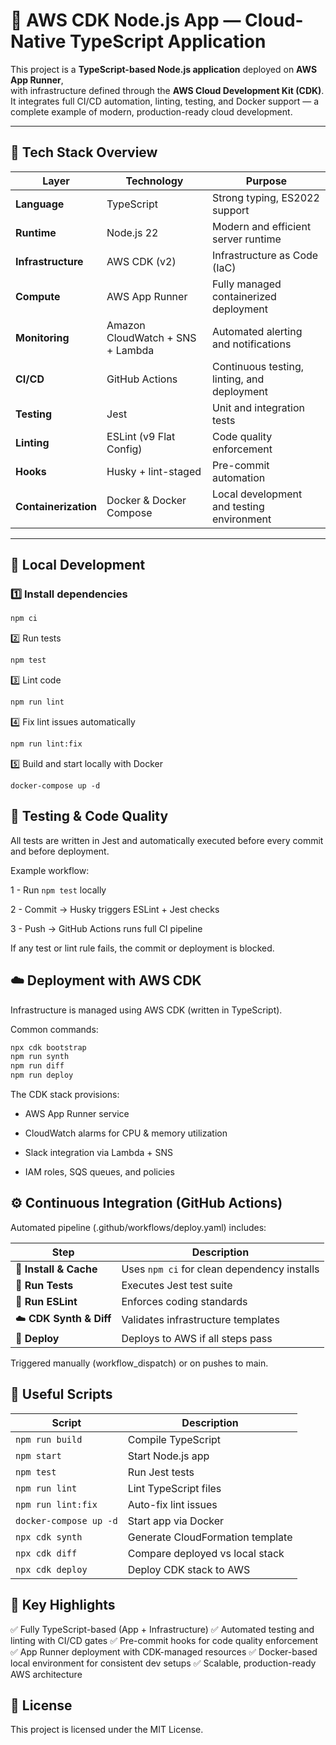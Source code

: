 # 🧩 AWS CDK Node.js App — Cloud-Native TypeScript Application

This project is a **TypeScript-based Node.js application** deployed on **AWS App Runner**,  
with infrastructure defined through the **AWS Cloud Development Kit (CDK)**.  
It integrates full CI/CD automation, linting, testing, and Docker support — a complete example of modern, production-ready cloud development.

---

## 🚀 Tech Stack Overview

| Layer                | Technology                       | Purpose                                     |
| -------------------- | -------------------------------- | ------------------------------------------- |
| **Language**         | TypeScript                       | Strong typing, ES2022 support               |
| **Runtime**          | Node.js 22                       | Modern and efficient server runtime         |
| **Infrastructure**   | AWS CDK (v2)                     | Infrastructure as Code (IaC)                |
| **Compute**          | AWS App Runner                   | Fully managed containerized deployment      |
| **Monitoring**       | Amazon CloudWatch + SNS + Lambda | Automated alerting and notifications        |
| **CI/CD**            | GitHub Actions                   | Continuous testing, linting, and deployment |
| **Testing**          | Jest                             | Unit and integration tests                  |
| **Linting**          | ESLint (v9 Flat Config)          | Code quality enforcement                    |
| **Hooks**            | Husky + lint-staged              | Pre-commit automation                       |
| **Containerization** | Docker & Docker Compose          | Local development and testing environment   |

---

## 🧰 Local Development

### 1️⃣ Install dependencies

```bash
npm ci
```

2️⃣ Run tests

```bash
npm test
```

3️⃣ Lint code

```bash
npm run lint
```

4️⃣ Fix lint issues automatically

```bash
npm run lint:fix
```

5️⃣ Build and start locally with Docker

```
docker-compose up -d
```

## 🧪 Testing & Code Quality

All tests are written in Jest and automatically executed before every commit and before deployment.

Example workflow:

1 - Run `npm test` locally

2 - Commit → Husky triggers ESLint + Jest checks

3 - Push → GitHub Actions runs full CI pipeline

If any test or lint rule fails, the commit or deployment is blocked.

## ☁️ Deployment with AWS CDK

Infrastructure is managed using AWS CDK (written in TypeScript).

Common commands:

```bash
npx cdk bootstrap
npm run synth
npm run diff
npm run deploy
```

The CDK stack provisions:

- AWS App Runner service

- CloudWatch alarms for CPU & memory utilization

- Slack integration via Lambda + SNS

- IAM roles, SQS queues, and policies

## ⚙️ Continuous Integration (GitHub Actions)

Automated pipeline (.github/workflows/deploy.yaml) includes:

| Step                    | Description                                 |
| ----------------------- | ------------------------------------------- |
| 🧩 **Install & Cache**  | Uses `npm ci` for clean dependency installs |
| 🧪 **Run Tests**        | Executes Jest test suite                    |
| 🧹 **Run ESLint**       | Enforces coding standards                   |
| ☁️ **CDK Synth & Diff** | Validates infrastructure templates          |
| 🚀 **Deploy**           | Deploys to AWS if all steps pass            |

Triggered manually (workflow_dispatch) or on pushes to main.

## 🧾 Useful Scripts

| Script                 | Description                      |
| ---------------------- | -------------------------------- |
| `npm run build`        | Compile TypeScript               |
| `npm start`            | Start Node.js app                |
| `npm test`             | Run Jest tests                   |
| `npm run lint`         | Lint TypeScript files            |
| `npm run lint:fix`     | Auto-fix lint issues             |
| `docker-compose up -d` | Start app via Docker             |
| `npx cdk synth`        | Generate CloudFormation template |
| `npx cdk diff`         | Compare deployed vs local stack  |
| `npx cdk deploy`       | Deploy CDK stack to AWS          |

## 🧩 Key Highlights

✅ Fully TypeScript-based (App + Infrastructure)
✅ Automated testing and linting with CI/CD gates
✅ Pre-commit hooks for code quality enforcement
✅ App Runner deployment with CDK-managed resources
✅ Docker-based local environment for consistent dev setups
✅ Scalable, production-ready AWS architecture

## 🏁 License

This project is licensed under the MIT License.
